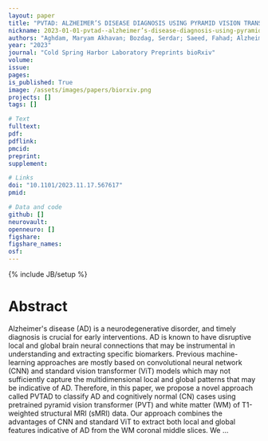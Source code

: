 ```yaml
---
layout: paper
title: "PVTAD: ALZHEIMER’S DISEASE DIAGNOSIS USING PYRAMID VISION TRANSFORMER APPLIED TO WHITE MATTER OF T1-WEIGHTED STRUCTURAL MRI DATA"
nickname: 2023-01-01-pvtad--alzheimer’s-disease-diagnosis-using-pyramid-vision-transformer-applied-to-white-matter-of-t1-weighted-structural-mri-data
authors: "Aghdam, Maryam Akhavan; Bozdag, Serdar; Saeed, Fahad; Alzheimer’s Disease Neuroimaging Initiative; "
year: "2023"
journal: "Cold Spring Harbor Laboratory Preprints bioRxiv"
volume: 
issue:
pages: 
is_published: True
image: /assets/images/papers/biorxiv.png
projects: []
tags: []

# Text
fulltext:
pdf:
pdflink:
pmcid:
preprint: 
supplement:

# Links
doi: "10.1101/2023.11.17.567617"
pmid:

# Data and code
github: []
neurovault:
openneuro: []
figshare:
figshare_names:
osf:
---
```

{% include JB/setup %}

# Abstract

Alzheimer's disease (AD) is a neurodegenerative disorder, and timely diagnosis is crucial for early interventions. AD is known to have disruptive local and global brain neural connections that may be instrumental in understanding and extracting specific biomarkers. Previous machine-learning approaches are mostly based on convolutional neural network (CNN) and standard vision transformer (ViT) models which may not sufficiently capture the multidimensional local and global patterns that may be indicative of AD. Therefore, in this paper, we propose a novel approach called PVTAD to classify AD and cognitively normal (CN) cases using pretrained pyramid vision transformer (PVT) and white matter (WM) of T1-weighted structural MRI (sMRI) data. Our approach combines the advantages of CNN and standard ViT to extract both local and global features indicative of AD from the WM coronal middle slices. We …
